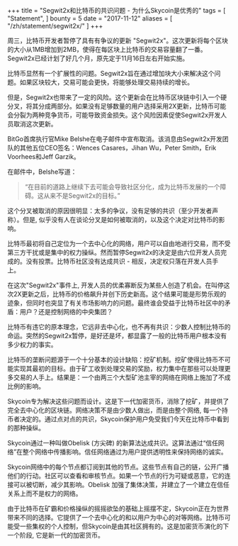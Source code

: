 +++
title = "Segwit2x和比特币的共识问题 - 为什么Skycoin是优秀的"
tags = [
    "Statement",
]
bounty = 5
date = "2017-11-12"
aliases = [
	"/zh/statement/segwit2x/"
]
+++

周三，比特币开发者暂停了具有有争议的更新 "Segwit2x"。这次更新将每个区块的大小从1MB增加到2MB，使得在每区块上比特币的交易容量翻了一番。Segwit2x已经计划了好几个月，原先定于11月16日左右开始实施。

比特币显然有一个扩展性的问题。Segwit2x旨在通过增加块大小来解决这个问题。如果区块较大，交易可能会更快，将能够处理交易持续的增长。

但是，Segwit2x也带来了一定的风险。这个更新会在比特币区块链中引入一个硬分叉，将其分成两部分。如果没有足够数量的用户选择采用2X更新，比特币可能会分裂为两种竞争货币，可能导致资金损失。这个风险因素促使Segwit2x开发人员取消这次更新。

BitGo首席执行官Mike Belshe在电子邮件中宣布取消。该消息由Segwit2x开发团队的其他五位CEO签名：Wences Casares，Jihan Wu，Peter Smith，Erik Voorhees和Jeff Garzik。

在邮件中，Belshe写道：

>“在目前的道路上继续下去可能会导致社区分化，成为比特币发展的一个障碍。这从来不是Segwit2x的目标。”

这个分叉被取消的原因很明显：太多的争议，没有足够的共识（至少开发者声称）。但是, 似乎没有人在谈论分叉是如何被取消的，以及这个决定对比特币的影响。

比特币最初将自己定位为一个去中心化的网络，用户可以自由地进行交易，而不受第三方干扰或是集中的权力操纵。然而暂停Segwit2x的决定是由六位开发人员完成的。没有投票。比特币社区没有达成共识 - 相反，决定权只落在开发人员手上。

在这次"Segwit2x"事件上, 开发人员的优柔寡断反为某些人创造了机会。在叫停这次2X更新之后，比特币的价格飙升并创下历史新高。这个结果可能是形势乐观的迹象，但同时也突显了有关市场影响力的问题。最终谁会受益于比特币社区中的矛盾：用户？还是控制网络的中央集团？

比特币有违它的原本理念，它远非去中心化，也不再有共识：少数人控制比特币的命运。突然的Segwit2x暂停，是好还是坏，都显露了一般的比特币用户根本没有多少权力的事实。

比特币的垄断问题源于一个十分基本的设计缺陷：挖矿机制。挖矿使得比特币不可能实现其最初的目标。由于矿工收到处理交易的奖励，权力集中在那些可以处理更多交易的人手上。结果是：一个由两三个大型矿池主宰的网络在网络上施加了不成比例的影响。

Skycoin专为解决这些问题而设计。这是下一代加密货币，消除了挖矿，并提供了完全去中心化的区块链。网络决策不是由少数人做出，而是由整个网络, 每一个持币者决定的。通过点对点的共识，Skycoin保护用户免受我们今天在比特币中看到的那种操纵。

Skycoin通过一种叫做Obelisk (方尖碑) 的新算法达成共识。这算法通过“信任网络”在整个网络中传播影响。信任网络通过为用户提供透明性来保持网络的诚实。

Skycoin网络中的每个节点都订阅到其他的节点。这些节点有自己的链，公开广播他们的行动。社区可以查看和审核节点。如果一个节点的行为可疑或恶意，它的连接可以被切断，减少其影响。Obelisk 加强了集体决策，并建立了一个建立在信任关系上而不是权力的网络。

由于比特币在矿霸和价格操纵的摇摇欲坠的基础上摇摆不定，Skycoin正在为世界带来不同的选择。它提供了一个去中心化的和以用户为中心的对等网络。比特币可能受一些集权的个人控制，但Skycoin是由其社区拥有的。这是加密货币演化的下一个阶段, 它是新一代的加密货币。
